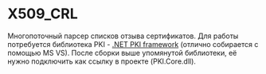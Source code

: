 # X509_CRL
Многопоточный парсер списков отзыва сертификатов.
Для работы потребуется библиотека PKI - [.NET PKI framework](https://github.com/Crypt32/pkix.net) (отлично собирается с помощью MS VS).
После сборки выше упомянутой библиотеки, её нужно подключить как ссылку в проекте (PKI.Core.dll).
